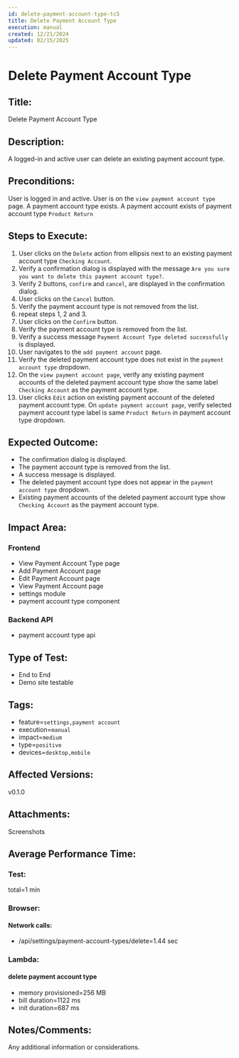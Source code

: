 ```yaml
---
id: delete-payment-account-type-tc5
title: Delete Payment Account Type
execution: manual
created: 12/21/2024
updated: 02/15/2025
---
```


# Delete Payment Account Type

## Title:

Delete Payment Account Type

## Description:

A logged-in and active user can delete an existing payment account type.

## Preconditions:

User is logged in and active. User is on the `view payment account type` page. A payment account type exists. A payment account exists of payment account type `Product Return`

## Steps to Execute:

1. User clicks on the `Delete` action from ellipsis next to an existing payment account type `Checking Account`.
2. Verify a confirmation dialog is displayed with the message `Are you sure you want to delete this payment account type?`.
3. Verify 2 buttons, `confirm` and `cancel`, are displayed in the confirmation dialog.
4. User clicks on the `Cancel` button.
5. Verify the payment account type is not removed from the list.
6. repeat steps 1, 2 and 3.
7. User clicks on the `Confirm` button.
8. Verify the payment account type is removed from the list.
9. Verify a success message `Payment Account Type deleted successfully` is displayed.
10. User navigates to the `add payment account` page.
11. Verify the deleted payment account type does not exist in the `payment account type` dropdown.
12. On the `view payment account page`, verify any existing payment accounts of the deleted payment account type show the same label `Checking Account` as the payment account type.
13. User clicks `Edit` action on existing payment account of the deleted payment account type. On `update payment account page`, verify selected payment account type label is same `Product Return` in payment account type dropdown.

## Expected Outcome:

- The confirmation dialog is displayed.
- The payment account type is removed from the list.
- A success message is displayed.
- The deleted payment account type does not appear in the `payment account type` dropdown.
- Existing payment accounts of the deleted payment account type show `Checking Account` as the payment account type.

## Impact Area:

### Frontend

- View Payment Account Type page
- Add Payment Account page
- Edit Payment Account page
- View Payment Account page
- settings module
- payment account type component

### Backend API

- payment account type api

## Type of Test:

- End to End
- Demo site testable

## Tags:

- feature=`settings,payment account`
- execution=`manual`
- impact=`medium`
- type=`positive`
- devices=`desktop,mobile`

## Affected Versions:

v0.1.0

## Attachments:

Screenshots

## Average Performance Time:

### Test:

total=1 min

### Browser:

#### Network calls:

- /api/settings/payment-account-types/delete=1.44 sec

### Lambda:

#### delete payment account type

- memory provisioned=256 MB
- bill duration=1122 ms
- init duration=687 ms

## Notes/Comments:

Any additional information or considerations.
